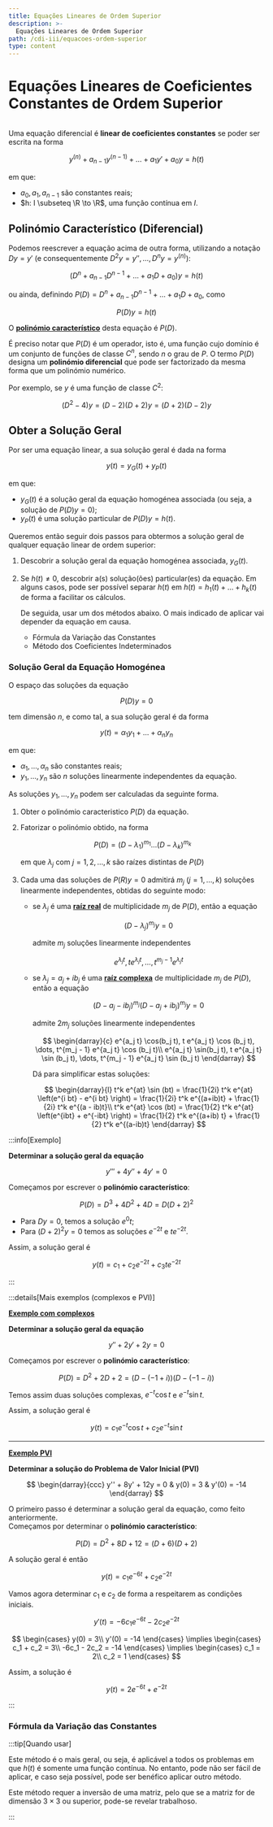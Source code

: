 ```yaml
---
title: Equações Lineares de Ordem Superior
description: >-
  Equações Lineares de Ordem Superior
path: /cdi-iii/equacoes-ordem-superior
type: content
---
```


# Equações Lineares de Coeficientes Constantes de Ordem Superior

```toc

```

Uma equação diferencial é **linear de coeficientes constantes** se poder ser escrita na forma

$$
y^{(n)} + a_{n-1} y^{(n - 1)} + \dots + a_1 y' + a_0 y = h(t)
$$

em que:

- $a_0, a_1, a_{n-1}$ são constantes reais;
- $h: I \subseteq \R \to \R$, uma função contínua em $I$.

## Polinómio Característico (Diferencial)

Podemos reescrever a equação acima de outra forma, utilizando a notação $Dy = y'$ (e consequentemente $D^2 y = y'', \dots, D^n y = y^{(n)}$):

$$
\left(D^n + a_{n-1} D^{n-1} + \dots + a_1 D + a_0 \right) y = h(t)
$$

ou ainda, definindo $P(D) = D^n + a_{n-1} D^{n-1} + \dots + a_1 D + a_0$, como

$$
P(D) y = h(t)
$$

O [**polinómio característico**](color:orange) desta equação é $P(D)$.

É preciso notar que $P(D)$ é um operador, isto é, uma função cujo domínio é um conjunto de
funções de classe $C^n$, sendo $n$ o grau de $P$.
O termo $P(D)$ designa um **polinómio diferencial** que pode ser factorizado da mesma forma que um polinómio numérico.

Por exemplo, se $y$ é uma função de classe $C^2$:

$$
(D^2 - 4) y = (D - 2)(D + 2)y = (D + 2)(D - 2)y
$$

## Obter a Solução Geral

Por ser uma equação linear, a sua solução geral é dada na forma

$$
y(t) = y_G(t) + y_P(t)
$$

em que:

- $y_G(t)$ é a solução geral da equação homogénea associada (ou seja, a solução de $P(D)y = 0$);
- $y_P(t)$ é uma solução particular de $P(D)y = h(t)$.

Queremos então seguir dois passos para obtermos a solução geral de qualquer equação linear de ordem superior:

1. Descobrir a solução geral da equação homogénea associada, $y_G(t)$.
2. Se $h(t) \ne 0$, descobrir a(s) solução(ões) particular(es) da equação.
   Em alguns casos, pode ser possível separar $h(t)$ em $h(t) = h_1(t) + \dots + h_k(t)$ de forma a facilitar os cálculos.

   De seguida, usar um dos métodos abaixo. O mais indicado de aplicar vai depender da equação em causa.

   - Fórmula da Variação das Constantes
   - Método dos Coeficientes Indeterminados

### Solução Geral da Equação Homogénea

O espaço das soluções da equação

$$
P(D) y = 0
$$

tem dimensão $n$, e como tal, a sua solução geral é da forma

$$
y(t) = \alpha_1 y_1 + \dots + \alpha_n y_n
$$

em que:

- $\alpha_1, \dots , \alpha_n$ são constantes reais;
- $y_1, \dots, y_n$ são $n$ soluções linearmente independentes da equação.

As soluções $y_1, \dots, y_n$ podem ser calculadas da seguinte forma.

1. Obter o polinómio caracteristico $P(D)$ da equação.
2. Fatorizar o polinómio obtido, na forma

   $$
   P(D) = (D - \lambda_1)^{m_1} \dots (D - \lambda_k)^{m_k}
   $$

   em que $\lambda_j$ com $j = 1, 2, \dots, k$ são raízes distintas de $P(D)$

3. Cada uma das soluções de $P(R) y = 0$ admitirá $m_j$ ($j = 1, \dots, k$) soluções linearmente independentes, obtidas do seguinte modo:

   - se $\lambda_j$ é uma [**raíz real**](color:green) de multiplicidade $m_j$ de $P(D)$, então a equação

     $$
     (D - \lambda_j) ^{m_j} y = 0
     $$

     admite $m_j$ soluções linearmente independentes

     $$
     e^{\lambda_j t} , te^{\lambda_j t}, \dots, t^{m_j - 1} e^{\lambda_j t}
     $$

   - se $\lambda_j = a_j + ib_j$ é uma [**raíz complexa**](color:pink) de multiplicidade $m_j$ de $P(D)$, então a equação

     $$
     (D - a_j - ib_j)^{m_j} (D - a_j + i b_j)^{m_j} y = 0
     $$

     admite $2m_j$ soluções linearmente independentes

     $$
     \begin{darray}{c}
     e^{a_j t} \cos(b_j t), t e^{a_j t} \cos (b_j t), \dots, t^{m_j - 1} e^{a_j t} \cos (b_j t)\\
     e^{a_j t} \sin(b_j t), t e^{a_j t} \sin (b_j t), \dots, t^{m_j - 1} e^{a_j t} \sin (b_j t)
     \end{darray}
     $$

     Dá para simplificar estas soluções:

     $$
     \begin{darray}{l}
     t^k e^{at} \sin (bt) = \frac{1}{2i} t^k e^{at} \left(e^{i bt} - e^{i bt} \right) = \frac{1}{2i} t^k e^{(a+ib)t} + \frac{1}{2i} t^k e^{(a - ib)t}\\
     t^k e^{at} \cos (bt) = \frac{1}{2} t^k e^{at} \left(e^{ibt} + e^{-ibt} \right) = \frac{1}{2} t^k e^{(a+ib) t} + \frac{1}{2} t^k e^{(a-ib)t}
     \end{darray}
     $$

:::info[Exemplo]

**Determinar a solução geral da equação**

$$
y''' + 4y'' + 4y' = 0
$$

Começamos por escrever o **polinómio característico**:

$$
P(D) = D^3 + 4D^2 + 4D = D(D+2)^2
$$

- Para $Dy = 0$, temos a solução $e^0t$;
- Para $(D+2)^2 y = 0$ temos as soluções $e^{-2t}$ e $te^{-2t}$.

Assim, a solução geral é

$$
y(t) = c_1 + c_2 e^{-2t} + c_3 t e^{-2t}
$$

:::

:::details[Mais exemplos (complexos e PVI)]

[**Exemplo com complexos**](color:yellow)

**Determinar a solução geral da equação**

$$
y'' + 2y' + 2y = 0
$$

Começamos por escrever o **polinómio característico**:

$$
P(D) = D^2 + 2D + 2 = (D - (-1+i))(D-(-1-i))
$$

Temos assim duas soluções complexas, $e^{-t} \cos t$ e $e^{-t} \sin t$.

Assim, a solução geral é

$$
y(t) = c_1 e^{-t} \cos t + c_2 e^{-t} \sin t
$$

---

[**Exemplo PVI**](color:yellow)

**Determinar a solução do Problema de Valor Inicial (PVI)**

$$
\begin{darray}{ccc}
y'' + 8y' + 12y = 0 & y(0) = 3 & y'(0) = -14
\end{darray}
$$

O primeiro passo é determinar a solução geral da equação, como feito anteriormente.  
Começamos por determinar o **polinómio característico**:

$$
P(D) = D^2 + 8D + 12 = (D+6)(D+2)
$$

A solução geral é então

$$
y(t) = c_1 e^{-6t} + c_2 e^{-2t}
$$

Vamos agora determinar $c_1$ e $c_2$ de forma a respeitarem as condições iniciais.

$$
y'(t) = -6c_1e^{-6t} -2c_2e^{-2t}
$$

$$
\begin{cases}
y(0) = 3\\
y'(0) = -14
\end{cases} \implies \begin{cases}
c_1 + c_2 = 3\\
-6c_1 - 2c_2 = -14
\end{cases} \implies \begin{cases}
c_1 = 2\\
c_2 = 1
\end{cases}
$$

Assim, a solução é

$$
y(t) = 2e^{-6t} + e^{-2t}
$$

:::

### Fórmula da Variação das Constantes

:::tip[Quando usar]

Este método é o mais geral, ou seja, é aplicável a todos os problemas em que $h(t)$ é somente uma função contínua.
No entanto, pode não ser fácil de aplicar, e caso seja possível, pode ser benéfico aplicar outro método.

Este método requer a inversão de uma matriz, pelo que se a matriz for de dimensão $3 \times 3$ ou superior, pode-se revelar trabalhoso.

:::
